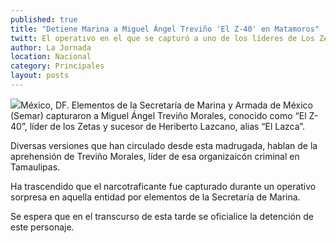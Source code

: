 ```yaml
---
published: true
title: "Detiene Marina a Miguel Ángel Treviño 'El Z-40' en Matamoros"
twitt: El operativo en el que se capturó a uno de los líderes de Los Zetas se llevó a cabo la noche de este domigo.
author: La Jornada
location: Nacional
category: Principales
layout: posts
---
```


![](http://i.imgur.com/YIBj5z9m.jpg)México, DF. Elementos de la Secretaría de Marina y Armada de México (Semar) capturaron a Miguel Ángel Treviño Morales, conocido como “El Z-40”, líder de los Zetas y sucesor de Heriberto Lazcano, alias “El Lazca”.

Diversas versiones que han circulado desde esta madrugada, hablan de la aprehensión de Treviño Morales, líder de esa organizaicón criminal en Tamaulipas.

Ha trascendido que el narcotraficante fue capturado durante un operativo sorpresa en aquella entidad por elementos de la Secretaría de Marina.

Se espera que en el transcurso de esta tarde se oficialice la detención de este personaje.
